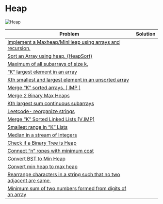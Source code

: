 # Heap <a name="14"></a>
<img src="https://img.shields.io/badge/Heap-18-brown?style=for-the-badge" alt="Heap">

| Problem  | Solution |
|-------------| --------- |
| <a href="https://www.geeksforgeeks.org/building-heap-from-array/">Implement a Maxheap/MinHeap using arrays and recursion.</a> |      |
| <a href="https://www.geeksforgeeks.org/heap-sort/">Sort an Array using heap. (HeapSort)</a> |      |
| <a href="https://www.geeksforgeeks.org/sliding-window-maximum-maximum-of-all-subarrays-of-size-k">Maximum of all subarrays of size k.</a> |      |
| <a href="https://www.geeksforgeeks.org/k-largestor-smallest-elements-in-an-array/">“K” largest element in an array</a> |      |
| <a href="https://www.geeksforgeeks.org/kth-smallestlargest-element-unsorted-array/">Kth smallest and largest element in an unsorted array</a> |      |
| <a href="https://www.geeksforgeeks.org/merge-k-sorted-arrays/">Merge “K” sorted arrays. [ IMP ]</a> |      |
| <a href="https://www.geeksforgeeks.org/merge-two-binary-max-heaps/">Merge 2 Binary Max Heaps</a> |      |
| <a href="https://www.geeksforgeeks.org/k-th-largest-sum-contiguous-subarray/">Kth largest sum continuous subarrays</a> |      |
| <a href="https://www.geeksforgeeks.org/rearrange-characters-string-no-two-adjacent/">Leetcode- reorganize strings</a> |      |
| <a href="https://www.geeksforgeeks.org/merge-k-sorted-linked-lists/">Merge “K” Sorted Linked Lists [V.IMP]</a> |      |
| <a href="https://www.geeksforgeeks.org/find-smallest-range-containing-elements-from-k-lists/">Smallest range in “K” Lists</a> |      |
| <a href="https://www.geeksforgeeks.org/median-of-stream-of-integers-running-integers/">Median in a stream of Integers</a> |      |
| <a href="https://www.geeksforgeeks.org/check-if-a-given-binary-tree-is-heap/">Check if a Binary Tree is Heap</a> |      |
| <a href="https://www.geeksforgeeks.org/connect-n-ropes-minimum-cost/">Connect “n” ropes with minimum cost</a> |      |
| <a href="https://www.geeksforgeeks.org/convert-bst-min-heap/">Convert BST to Min Heap</a> |      |
| <a href="https://www.geeksforgeeks.org/convert-min-heap-to-max-heap">Convert min heap to max heap</a> |      |
| <a href="https://www.geeksforgeeks.org/rearrange-characters-string-no-two-adjacent/">Rearrange characters in a string such that no two adjacent are same.</a> |      |
| <a href="https://www.geeksforgeeks.org/minimum-sum-two-numbers-formed-digits-array/">Minimum sum of two numbers formed from digits of an array</a> |      |
